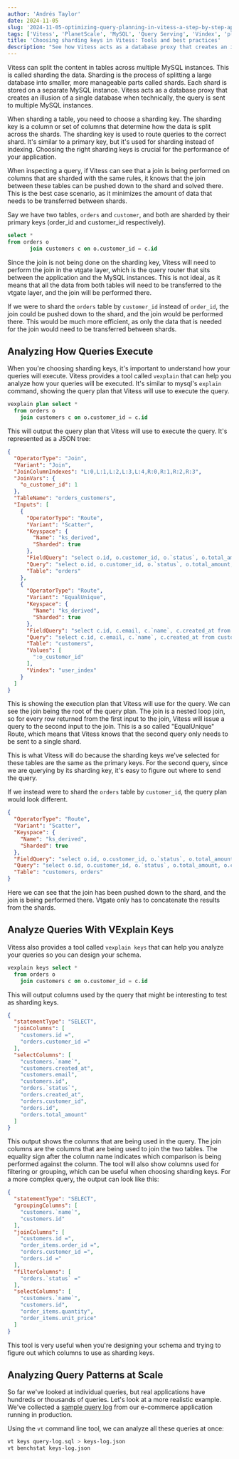 ```yaml
---
author: 'Andrés Taylor'
date: 2024-11-05
slug: '2024-11-05-optimizing-query-planning-in-vitess-a-step-by-step-approach'
tags: ['Vitess', 'PlanetScale', 'MySQL', 'Query Serving', 'Vindex', 'plan', 'execution plan', 'explain', 'optimizer', "aggregate", "group by", "order by"]
title: 'Choosing sharding keys in Vitess: Tools and best practices'
description: "See how Vitess acts as a database proxy that creates an illusion of a single database when technically, the query is sent to multiple MySQL instances."
---
```


Vitess can split the content in tables across multiple MySQL instances.
This is called sharding the data.
Sharding is the process of splitting a large database into smaller, more manageable parts called shards.
Each shard is stored on a separate MySQL instance.
Vitess acts as a database proxy that creates an illusion of a single database when technically, the query is sent to multiple MySQL instances.

When sharding a table, you need to choose a sharding key.
The sharding key is a column or set of columns that determine how the data is split across the shards.
The sharding key is used to route queries to the correct shard.
It's similar to a primary key, but it's used for sharding instead of indexing.
Choosing the right sharding keys is crucial for the performance of your application.

When inspecting a query, if Vitess can see that a join is being performed on columns that are sharded with the same rules, it knows that the join between these tables can be pushed down to the shard and solved there.
This is the best case scenario, as it minimizes the amount of data that needs to be transferred between shards.

Say we have two tables, `orders` and `customer`, and both are sharded by their primary keys (order_id and customer_id respectively).

```sql
select *
from orders o
       join customers c on o.customer_id = c.id
```

Since the join is not being done on the sharding key, Vitess will need to perform the join in the vtgate layer, which is the query router that sits between the application and the MySQL instances.
This is not ideal, as it means that all the data from both tables will need to be transferred to the vtgate layer, and the join will be performed there.

If we were to shard the `orders` table by `customer_id` instead of `order_id`, the join could be pushed down to the shard, and the join would be performed there.
This would be much more efficient, as only the data that is needed for the join would need to be transferred between shards.

## Analyzing How Queries Execute

When you're choosing sharding keys, it's important to understand how your queries will execute.
Vitess provides a tool called `vexplain` that can help you analyze how your queries will be executed.
It's similar to mysql's `explain` command, showing the query plan that Vitess will use to execute the query.

```sql
vexplain plan select *
  from orders o 
    join customers c on o.customer_id = c.id
```

This will output the query plan that Vitess will use to execute the query. It's represented as a JSON tree:

```json
{
  "OperatorType": "Join",
  "Variant": "Join",
  "JoinColumnIndexes": "L:0,L:1,L:2,L:3,L:4,R:0,R:1,R:2,R:3",
  "JoinVars": {
    "o_customer_id": 1
  },
  "TableName": "orders_customers",
  "Inputs": [
    {
      "OperatorType": "Route",
      "Variant": "Scatter",
      "Keyspace": {
        "Name": "ks_derived",
        "Sharded": true
      },
      "FieldQuery": "select o.id, o.customer_id, o.`status`, o.total_amount, o.created_at from orders as o where 1 != 1",
      "Query": "select o.id, o.customer_id, o.`status`, o.total_amount, o.created_at from orders as o",
      "Table": "orders"
    },
    {
      "OperatorType": "Route",
      "Variant": "EqualUnique",
      "Keyspace": {
        "Name": "ks_derived",
        "Sharded": true
      },
      "FieldQuery": "select c.id, c.email, c.`name`, c.created_at from customers as c where 1 != 1",
      "Query": "select c.id, c.email, c.`name`, c.created_at from customers as c where c.id = :o_customer_id /* INT32 */",
      "Table": "customers",
      "Values": [
        ":o_customer_id"
      ],
      "Vindex": "user_index"
    }
  ]
}
```

This is showing the execution plan that Vitess will use for the query. We can see the join being the root of the query plan.
The join is a nested loop join, so for every row returned from the first input to the join, Vitess will issue a query to the second input to the join.
This is a so called "EqualUnique" Route, which means that Vitess knows that the second query only needs to be sent to a single shard.

This is what Vitess will do because the sharding keys we've selected for these tables are the same as the primary keys. 
For the second query, since we are querying by its sharding key, it's easy to figure out where to send the query.

If we instead were to shard the `orders` table by `customer_id`, the query plan would look different.

```json
{
  "OperatorType": "Route",
  "Variant": "Scatter",
  "Keyspace": {
    "Name": "ks_derived",
    "Sharded": true
  },
  "FieldQuery": "select o.id, o.customer_id, o.`status`, o.total_amount, o.created_at, c.id, c.email, c.`name`, c.created_at from orders as o, customers as c where 1 != 1",
  "Query": "select o.id, o.customer_id, o.`status`, o.total_amount, o.created_at, c.id, c.email, c.`name`, c.created_at from orders as o, customers as c where o.customer_id = c.id",
  "Table": "customers, orders"
}
```

Here we can see that the join has been pushed down to the shard, and the join is being performed there. 
Vtgate only has to concatenate the results from the shards.

## Analyze Queries With VExplain Keys

Vitess also provides a tool called `vexplain keys` that can help you analyze your queries so you can design your schema.

```sql
vexplain keys select *
  from orders o 
    join customers c on o.customer_id = c.id
```

This will output columns used by the query that might be interesting to test as sharding keys.

```json
{
  "statementType": "SELECT",
  "joinColumns": [
    "customers.id =",
    "orders.customer_id ="
  ],
  "selectColumns": [
    "customers.`name`",
    "customers.created_at",
    "customers.email",
    "customers.id",
    "orders.`status`",
    "orders.created_at",
    "orders.customer_id",
    "orders.id",
    "orders.total_amount"
  ]
}
```

This output shows the columns that are being used in the query. The join columns are the columns that are being used to join the two tables. The equality sign after the column name indicates which comparison is being performed against the column.
The tool will also show columns used for filtering or grouping, which can be useful when choosing sharding keys. For a more complex query, the output can look like this:

```json
{
  "statementType": "SELECT",
  "groupingColumns": [
    "customers.`name`",
    "customers.id"
  ],
  "joinColumns": [
    "customers.id =",
    "order_items.order_id =",
    "orders.customer_id =",
    "orders.id ="
  ],
  "filterColumns": [
    "orders.`status` ="
  ],
  "selectColumns": [
    "customers.`name`",
    "customers.id",
    "order_items.quantity",
    "order_items.unit_price"
  ]
}
```

This tool is very useful when you're designing your schema and trying to figure out which columns to use as sharding keys.

## Analyzing Query Patterns at Scale

So far we've looked at individual queries, but real applications have hundreds or thousands of queries. 
Let's look at a more realistic example. We've collected a [sample query log](link-to-query-log.sql) from our e-commerce application running in production.

Using the `vt` command line tool, we can analyze all these queries at once:

```bash
vt keys query-log.sql > keys-log.json
vt benchstat keys-log.json
```

